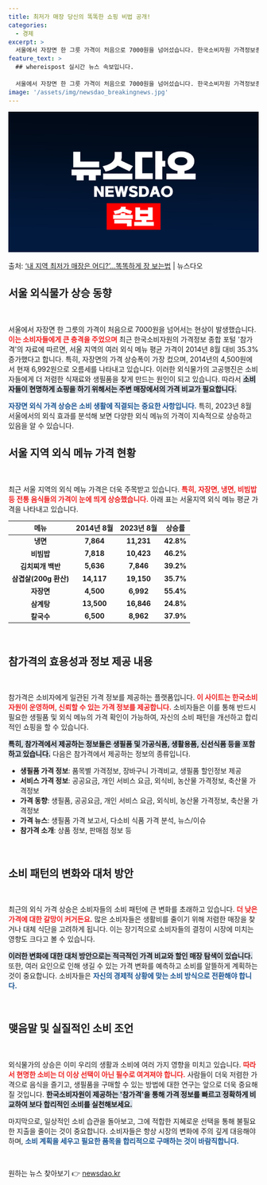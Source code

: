 ```yaml
---
title: 최저가 매장 당신의 똑똑한 쇼핑 비법 공개!
categories:
  - 경제
excerpt: >
  서울에서 자장면 한 그릇 가격이 처음으로 7000원을 넘어섰습니다. 한국소비자원 가격정보종합포털 참가격자료에…
feature_text: >
  ## whereispost 실시간 뉴스 속보입니다.

  서울에서 자장면 한 그릇 가격이 처음으로 7000원을 넘어섰습니다. 한국소비자원 가격정보종합포털 참가격자료에…
image: '/assets/img/newsdao_breakingnews.jpg'
---
```


![뉴스다오 속보](/assets/img/newsdao_breakingnews.jpg)

<p>출처: <a href="https://newsdao.kr/2346" rel="dofollow">‘내 지역 최저가 매장은 어디?’…똑똑하게 장 보는법</a> | 뉴스다오</p>

<h2 data-ke-size="size26">서울 외식물가 상승 동향</h2>
<p data-ke-size="size16">&nbsp;</p>
서울에서 자장면 한 그릇의 가격이 처음으로 7000원을 넘어서는 현상이 발생했습니다. <b><span style="color: #ee2323;">이는 소비자들에게 큰 충격을 주었으며</span></b> 최근 한국소비자원의 가격정보 종합 포털 '참가격'의 자료에 따르면, 서울 지역의 여러 외식 메뉴 평균 가격이 2014년 8월 대비 35.3% 증가했다고 합니다. 특히, 자장면의 가격 상승폭이 가장 컸으며, 2014년의 4,500원에서 현재 6,992원으로 오름세를 나타내고 있습니다. 이러한 외식물가의 고공행진은 소비자들에게 더 저렴한 식재료와 생필품을 찾게 만드는 원인이 되고 있습니다. 따라서 <b><span style="background-color: #21538527;">소비자들이 현명하게 쇼핑을 하기 위해서는 주변 매장에서의 가격 비교가 필요합니다.</span></b> 

<b><span style="color: #1a5490;">자장면 외식 가격 상승은 소비 생활에 직결되는 중요한 사항입니다.</span></b> 특히, 2023년 8월 서울에서의 외식 효과를 분석해 보면 다양한 외식 메뉴의 가격이 지속적으로 상승하고 있음을 알 수 있습니다.

<h2 data-ke-size="size26">서울 지역 외식 메뉴 가격 현황</h2>
<p data-ke-size="size16">&nbsp;</p>
최근 서울 지역의 외식 메뉴 가격은 더욱 주목받고 있습니다. <b><span style="color: #ee2323;">특히, 자장면, 냉면, 비빔밥 등 전통 음식들의 가격이 눈에 띄게 상승했습니다.</span></b> 아래 표는 서울지역 외식 메뉴 평균 가격을 나타내고 있습니다.

<table>
  <thead>
    <tr>
      <th style="text-align: center;">메뉴</th>
      <th style="text-align: center;">2014년 8월</th>
      <th style="text-align: center;">2023년 8월</th>
      <th style="text-align: center;">상승률</th>
    </tr>
  </thead>
  <tbody>
    <tr>
      <td style="text-align: center; height: 17px;"><b>냉면</b></td>
      <td style="text-align: center; height: 17px;"><b>7,864</b></td>
      <td style="text-align: center; height: 17px;"><b>11,231</b></td>
      <td style="text-align: center; height: 17px;"><b>42.8%</b></td>
    </tr>
    <tr>
      <td style="text-align: center; height: 17px;"><b>비빔밥</b></td>
      <td style="text-align: center; height: 17px;"><b>7,818</b></td>
      <td style="text-align: center; height: 17px;"><b>10,423</b></td>
      <td style="text-align: center; height: 17px;"><b>46.2%</b></td>
    </tr>
    <tr>
      <td style="text-align: center; height: 17px;"><b>김치찌개 백반</b></td>
      <td style="text-align: center; height: 17px;"><b>5,636</b></td>
      <td style="text-align: center; height: 17px;"><b>7,846</b></td>
      <td style="text-align: center; height: 17px;"><b>39.2%</b></td>
    </tr>
    <tr>
      <td style="text-align: center; height: 17px;"><b>삼겹살(200g 환산)</b></td>
      <td style="text-align: center; height: 17px;"><b>14,117</b></td>
      <td style="text-align: center; height: 17px;"><b>19,150</b></td>
      <td style="text-align: center; height: 17px;"><b>35.7%</b></td>
    </tr>
    <tr>
      <td style="text-align: center; height: 17px;"><b>자장면</b></td>
      <td style="text-align: center; height: 17px;"><b>4,500</b></td>
      <td style="text-align: center; height: 17px;"><b>6,992</b></td>
      <td style="text-align: center; height: 17px;"><b>55.4%</b></td>
    </tr>
    <tr>
      <td style="text-align: center; height: 17px;"><b>삼계탕</b></td>
      <td style="text-align: center; height: 17px;"><b>13,500</b></td>
      <td style="text-align: center; height: 17px;"><b>16,846</b></td>
      <td style="text-align: center; height: 17px;"><b>24.8%</b></td>
    </tr>
    <tr>
      <td style="text-align: center; height: 17px;"><b>칼국수</b></td>
      <td style="text-align: center; height: 17px;"><b>6,500</b></td>
      <td style="text-align: center; height: 17px;"><b>8,962</b></td>
      <td style="text-align: center; height: 17px;"><b>37.9%</b></td>
    </tr>
  </tbody>
</table>
<p data-ke-size="size16">&nbsp;</p>

<h2 data-ke-size="size26">참가격의 효용성과 정보 제공 내용</h2>
<p data-ke-size="size16">&nbsp;</p>
참가격은 소비자에게 일관된 가격 정보를 제공하는 플랫폼입니다. <b><span style="color: #ee2323;">이 사이트는 한국소비자원이 운영하며, 신뢰할 수 있는 가격 정보를 제공합니다.</span></b> 소비자들은 이를 통해 반드시 필요한 생필품 및 외식 메뉴의 가격 확인이 가능하여, 자신의 소비 패턴을 개선하고 합리적인 쇼핑을 할 수 있습니다. 

<b><span style="background-color: #21538527;">특히, 참가격에서 제공하는 정보들은 생필품 및 가공식품, 생활용품, 신선식품 등을 포함하고 있습니다.</span></b> 다음은 참가격에서 제공하는 정보의 종류입니다.

<ul>
    <li><b>생필품 가격 정보</b>: 품목별 가격정보, 장바구니 가격비교, 생필품 할인정보 제공</li>
    <li><b>서비스 가격 정보</b>: 공공요금, 개인 서비스 요금, 외식비, 농산물 가격정보, 축산물 가격정보</li>
    <li><b>가격 동향</b>: 생필품, 공공요금, 개인 서비스 요금, 외식비, 농산물 가격정보, 축산물 가격정보</li>
    <li><b>가격 뉴스</b>: 생필품 가격 보고서, 다소비 식품 가격 분석, 뉴스/이슈</li>
    <li><b>참가격 소개</b>: 상품 정보, 판매점 정보 등</li>
</ul>

<p data-ke-size="size16">&nbsp;</p>

<h2 data-ke-size="size26">소비 패턴의 변화와 대처 방안</h2>
<p data-ke-size="size16">&nbsp;</p>
최근의 외식 가격 상승은 소비자들의 소비 패턴에 큰 변화를 초래하고 있습니다. <b><span style="color: #ee2323;">더 낮은 가격에 대한 갈망이 커거든요.</span></b> 많은 소비자들은 생활비를 줄이기 위해 저렴한 매장을 찾거나 대체 식단을 고려하게 됩니다. 이는 장기적으로 소비자들의 결정이 시장에 미치는 영향도 크다고 볼 수 있습니다.  

<b><span style="background-color: #21538527;">이러한 변화에 대한 대처 방안으로는 적극적인 가격 비교와 할인 매장 탐색이 있습니다.</span></b> 또한, 여러 요인으로 인해 생길 수 있는 가격 변화를 예측하고 소비를 알뜰하게 계획하는 것이 중요합니다. 소비자들은 <b><span style="color: #1a5490;">자신의 경제적 상황에 맞는 소비 방식으로 전환해야 합니다.</span></b> 

<p data-ke-size="size16">&nbsp;</p>

<h2 data-ke-size="size26">맺음말 및 실질적인 소비 조언</h2>
<p data-ke-size="size16">&nbsp;</p>
외식물가의 상승은 이미 우리의 생활과 소비에 여러 가지 영향을 미치고 있습니다. <b><span style="color: #ee2323;">따라서 현명한 소비는 더 이상 선택이 아닌 필수로 여겨져야 합니다.</span></b> 사람들이 더욱 저렴한 가격으로 음식을 즐기고, 생필품을 구매할 수 있는 방법에 대한 연구는 앞으로 더욱 중요해질 것입니다. <b><span style="background-color: #21538527;">한국소비자원이 제공하는 '참가격'을 통해 가격 정보를 빠르고 정확하게 비교하여 보다 합리적인 소비를 실천해보세요.</span></b>
  
마지막으로, 일상적인 소비 습관을 돌아보고, 그에 적합한 지혜로운 선택을 통해 불필요한 지출을 줄이는 것이 중요합니다. 소비자들은 항상 시장의 변화에 주의 깊게 대응해야 하며, <b><span style="color: #1a5490;">소비 계획을 세우고 필요한 품목을 합리적으로 구매하는 것이 바람직합니다.</span></b> 

<p data-ke-size="size16">&nbsp;</p> 

원하는 뉴스 찾아보기 👉 <a href="https://newsdao.kr" rel="dofollow">newsdao.kr</a>


